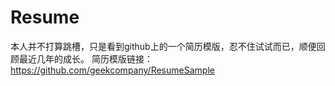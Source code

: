 # Resume
本人并不打算跳槽，只是看到github上的一个简历模版，忍不住试试而已，顺便回顾最近几年的成长。
简历模版链接：https://github.com/geekcompany/ResumeSample
